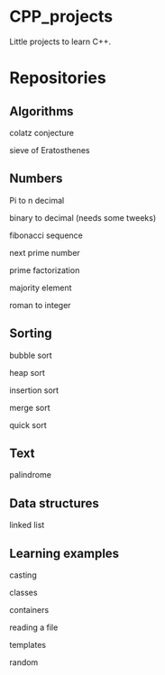 # CPP_projects

Little projects to learn C++.

# Repositories

## Algorithms
colatz conjecture

sieve of Eratosthenes
## Numbers
Pi to n decimal

binary to decimal (needs some tweeks)

fibonacci sequence

next prime number

prime factorization

majority element

roman to integer

## Sorting
bubble sort

heap sort

insertion sort

merge sort

quick sort

## Text
palindrome

## Data structures
linked list

## Learning examples
casting

classes

containers

reading a file

templates 

random

